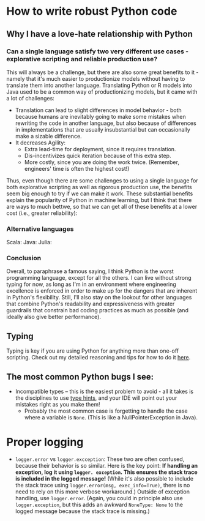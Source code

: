 # How to write robust Python code
## Why I have a love-hate relationship with Python
### Can a single language satisfy two very different use cases - explorative scripting and reliable production use?
This will always be a challenge, but there are also some great benefits to it - namely 
that it's much easier to productionize models without having to translate them into another 
language. Translating Python or R models into Java used to be a common way of 
productionizing models, but it came with a lot of challenges: 
- Translation can lead to slight 
differences in model behavior - both because humans are inevitably going to make some mistakes 
when rewriting the code in another language, but 
also because of differences in implementations that are usually insubstantial but can 
occasionally make a sizable difference. 
- It decreases Agility: 
  - Extra lead-time for deployment, since it requires translation.
  - Dis-incentivizes quick iteration because of this extra step.
  - More costly, since you are doing the work twice. (Remember, engineers' time is often the 
   highest cost!)

Thus, even though there are some challenges to using a single language for both explorative 
scripting as well as rigorous production use, the benefits seem big enough to try if we can make 
it work. These 
substantial benefits explain the popularity of Python in machine learning, but I think that 
there are ways to much bettwe, so that we can get all of these benefits at a lower cost (i.e., 
greater reliability):

### Alternative languages
Scala:
Java: 
Julia:

### Conclusion
Overall, to paraphrase a famous saying, I think Python is the worst programming language, except 
for all the others. I can live without strong typing for now, as long as I'm in an environment 
where engineering excellence is enforced in order to make up for the dangers that are inherent 
in Python's flexibility. Still, I'll also stay on the lookout for other languages that 
combine Python's readability and expressiveness with greater guardrails that constrain bad
coding practices as much as possible (and ideally also give better performance).

## Typing
Typing is key if you are using Python for anything more than one-off scripting. Check out my 
detailed reasoning and tips for how to do it [here](./typing/readme.md).


## The most common Python bugs I see:
- Incompatible types – this is the easiest problem to avoid - all it takes is the disciplines to use
  [type hints](./typing/readme.md), and your IDE will point out your mistakes right as you make 
  them!
  - Probably the most common case is forgetting to handle the case where a variable is `None`.
    (This is like a NullPointerException in Java).

# Proper logging
- `logger.error` vs `logger.excception`: These two are often confused, because their behavior is 
so similar. Here is the key point: **If handling an exception, log it using `logger.
exception`. This ensures the stack trace is included in the logged message!**
(While it's also possible to include the stack trace using
`logger.error(msg, exec_info=True)`, there is no need to rely on this more verbose workaround.) 
Outside of exception handling, use `logger.error`. (Again, you could in principle also use 
  `logger.exception`, but this adds an awkward `NoneType: None` to the logged message because the 
  stack trace is missing.) 

